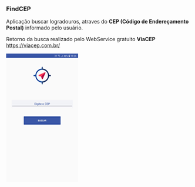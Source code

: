 ### FindCEP

Aplicação buscar logradouros, atraves do **CEP (Código de Endereçamento Postal)** informado pelo usuário.

Retorno da busca realizado pelo WebService gratuito **ViaCEP** https://viacep.com.br/

![GitHub Logo](https://github.com/Bxstars/FindCEP/blob/master/TelasApp/1.jpeg)
